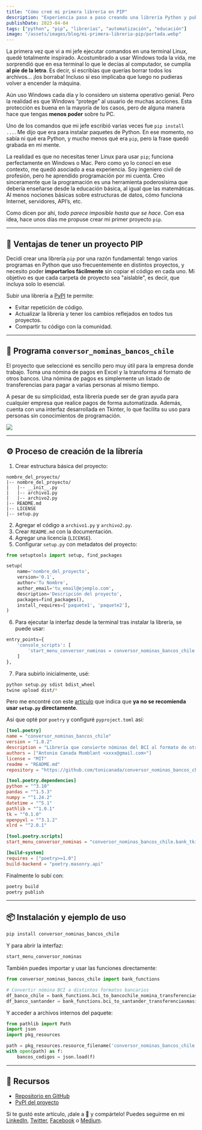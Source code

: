 ```yaml
---
title: "Cómo creé mi primera librería en PIP"
description: "Experiencia paso a paso creando una librería Python y publicándola en PyPI, con ejemplos de uso reales."
publishDate: 2023-04-04
tags: ["python", "pip", "librerías", "automatización", "educación"]
image: "/assets/images/blog/mi-primera-libreria-pip/portada.webp"
---
```


La primera vez que vi a mi jefe ejecutar comandos en una terminal Linux, quedé totalmente inspirado. Acostumbrado a usar Windows toda la vida, me sorprendió que en esa terminal lo que le decías al computador, se cumplía **al pie de la letra**. Es decir, si escribías que querías borrar todos los archivos… ¡los borraba! Incluso si eso implicaba que luego no pudieras volver a encender la máquina.

Aún uso Windows cada día y lo considero un sistema operativo genial. Pero la realidad es que Windows “protege” al usuario de muchas acciones. Esta protección es buena en la mayoría de los casos, pero de alguna manera hace que tengas **menos poder** sobre tu PC.

Uno de los comandos que mi jefe escribió varias veces fue `pip install ...`. Me dijo que era para instalar paquetes de Python. En ese momento, no sabía ni qué era Python, y mucho menos qué era `pip`, pero la frase quedó grabada en mi mente.

La realidad es que no necesitas tener Linux para usar `pip`; funciona perfectamente en Windows o Mac. Pero como yo lo conocí en ese contexto, me quedó asociado a esa experiencia. Soy ingeniero civil de profesión, pero he aprendido programación por mi cuenta. Creo sinceramente que la programación es una herramienta poderosísima que debería enseñarse desde la educación básica, al igual que las matemáticas. Al menos nociones básicas sobre estructuras de datos, cómo funciona Internet, servidores, API’s, etc.

Como dicen por ahí, *todo parece imposible hasta que se hace*. Con esa idea, hace unos días me propuse crear mi primer proyecto `pip`.

---

## 🚀 Ventajas de tener un proyecto PIP

Decidí crear una librería `pip` por una razón fundamental: tengo varios programas en Python que uso frecuentemente en distintos proyectos, y necesito poder **importarlos fácilmente** sin copiar el código en cada uno. Mi objetivo es que cada carpeta de proyecto sea "aislable", es decir, que incluya solo lo esencial.

Subir una librería a [PyPI](https://pypi.org/) te permite:

- Evitar repetición de código.
- Actualizar la librería y tener los cambios reflejados en todos tus proyectos.
- Compartir tu código con la comunidad.

---

## 💼 Programa `conversor_nominas_bancos_chile`

El proyecto que seleccioné es sencillo pero muy útil para la empresa donde trabajo. Toma una nómina de pagos en Excel y la transforma al formato de otros bancos. Una nómina de pagos es simplemente un listado de transferencias para pagar a varias personas al mismo tiempo.

A pesar de su simplicidad, esta librería puede ser de gran ayuda para cualquier empresa que realice pagos de forma automatizada. Además, cuenta con una interfaz desarrollada en Tkinter, lo que facilita su uso para personas sin conocimientos de programación.

![](https://cdn.hashnode.com/res/hashnode/image/upload/v1680576506635/c3c1b1f6-0f31-4055-bd95-aebc3755e5f4.png)

---

## ⚙️ Proceso de creación de la librería

1. Crear estructura básica del proyecto:

```plaintext
nombre_del_proyecto/
|-- nombre_del_proyecto/
|   |-- __init__.py
|   |-- archivo1.py
|   |-- archivo2.py
|-- README.md
|-- LICENSE
|-- setup.py
```

2. Agregar el código a `archivo1.py` y `archivo2.py`.
3. Crear `README.md` con la documentación.
4. Agregar una licencia (`LICENSE`).
5. Configurar `setup.py` con metadatos del proyecto:

```python
from setuptools import setup, find_packages

setup(
    name='nombre_del_proyecto',
    version='0.1',
    author='Tu Nombre',
    author_email='tu_email@ejemplo.com',
    description='Descripción del proyecto',
    packages=find_packages(),
    install_requires=['paquete1', 'paquete2'],
)
```

6. Para ejecutar la interfaz desde la terminal tras instalar la librería, se puede usar:

```python
entry_points={
    'console_scripts': [
        'start_menu_conversor_nominas = conversor_nominas_bancos_chile.bank_tkinter_menu:iniciar_menu'
    ]
},
```

7. Para subirlo inicialmente, usé:

```bash
python setup.py sdist bdist_wheel
twine upload dist/*
```

Pero me encontré con este [artículo](https://blog.ganssle.io/articles/2021/10/setup-py-deprecated.html) que indica que **ya no se recomienda usar `setup.py` directamente**.

Así que opté por `poetry` y configuré `pyproject.toml` así:

```toml
[tool.poetry]
name = "conversor_nominas_bancos_chile"
version = "1.8.2"
description = "Librería que convierte nóminas del BCI al formato de otros bancos."
authors = ["Antonio Canada Momblant <xxxx@gmail.com>"]
license = "MIT"
readme = "README.md"
repository = "https://github.com/tonicanada/conversor_nominas_bancos_chile"

[tool.poetry.dependencies]
python = "^3.10"
pandas = "^1.5.3"
numpy = "^1.24.2"
datetime = "^5.1"
pathlib = "^1.0.1"
tk = "^0.1.0"
openpyxl = "^3.1.2"
xlrd = "^2.0.1"

[tool.poetry.scripts]
start_menu_conversor_nominas = "conversor_nominas_bancos_chile.bank_tkinter_menu:iniciar_menu"

[build-system]
requires = ["poetry>=1.0"]
build-backend = "poetry.masonry.api"
```

Finalmente lo subí con:

```bash
poetry build
poetry publish
```

---

## 📦 Instalación y ejemplo de uso

```bash
pip install conversor_nominas_bancos_chile
```

Y para abrir la interfaz:

```bash
start_menu_conversor_nominas
```

También puedes importar y usar las funciones directamente:

```python
from conversor_nominas_bancos_chile import bank_functions

# Convertir nómina BCI a distintos formatos bancarios
df_banco_chile = bank_functions.bci_to_bancochile_nomina_transferencias(...)
df_banco_santander = bank_functions.bci_to_santander_transferenciasmasivas(...)
```

Y acceder a archivos internos del paquete:

```python
from pathlib import Path
import json
import pkg_resources

path = pkg_resources.resource_filename('conversor_nominas_bancos_chile', 'bancos_codigos.json')
with open(path) as f:
    bancos_codigos = json.load(f)
```

---

## 🔗 Recursos

- [Repositorio en GitHub](https://github.com/tonicanada/conversor_nominas_bancos_chile)
- [PyPI del proyecto](https://pypi.org/project/conversor-nominas-bancos-chile/)

Si te gustó este artículo, ¡dale a 👏 y compártelo! Puedes seguirme en mi [LinkedIn](https://www.linkedin.com/in/canadamomblant/), [Twitter](https://twitter.com/toni_canada), [Facebook](https://www.facebook.com/toni.canada) o [Medium](https://tonicanada.medium.com/).
